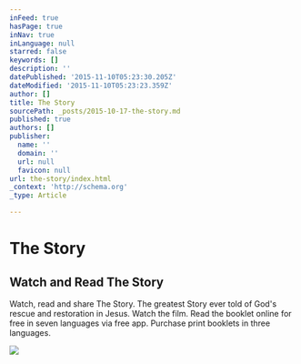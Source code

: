 ```yaml
---
inFeed: true
hasPage: true
inNav: true
inLanguage: null
starred: false
keywords: []
description: ''
datePublished: '2015-11-10T05:23:30.205Z'
dateModified: '2015-11-10T05:23:23.359Z'
author: []
title: The Story
sourcePath: _posts/2015-10-17-the-story.md
published: true
authors: []
publisher:
  name: ''
  domain: ''
  url: null
  favicon: null
url: the-story/index.html
_context: 'http://schema.org'
_type: Article

---
```

# The Story

<article style=""><h1>Watch and Read The Story</h1><p>Watch, read and share The Story. The greatest Story ever told of God's rescue and restoration in Jesus. Watch the film. Read the booklet online for free in seven languages via free app. Purchase print booklets in three languages.</p><img src="http://viewthestory.com/img/social/the_story.jpg" /></article>